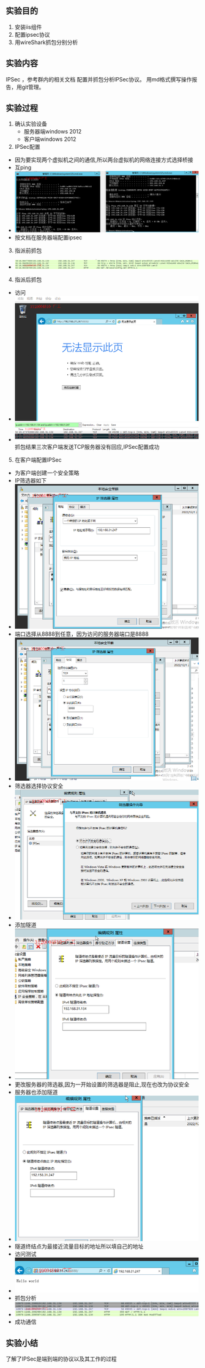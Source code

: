## 实验目的
1. 安装iis组件
2. 配置ipsec协议
3. 用wireShark抓包分别分析
## 实验内容
IPSec ，参考群内的相关文档 配置并抓包分析IPSec协议。
用md格式撰写操作报告，用git管理。
## 实验过程
1. 确认实验设备
    - 服务器端windows 2012
    - 客户端windows 2012
2. IPSec配置
- 因为要实现两个虚拟机之间的通信,所以两台虚拟机的网络连接方式选择桥接
- 互ping
- ![](../实验图片/together-ping.png)
- 按文档在服务器端配置ipsec
3. 指派前抓包
- ![](../实验图片/cathHTTP_PC1_PC2.png)
4. 指派后抓包
- 访问
- ![](../实验图片/visitSever.png)
- ![](../实验图片/catch_IPsec.png)
抓包结果三次客户端发送TCP服务器没有回应,IPSec配置成功
5. 在客户端配置IPSec
- 为客户端创建一个安全策略
- IP筛选器如下
- ![](../实验图片/CreateIPSecurityProtocol.png)
- 端口选择从8888到任意，因为访问的服务器端口是8888
- ![](../实验图片/define_port.png)
- 筛选器选择协议安全
- ![](../实验图片/Client_filter.png)
- 添加隧道
- ![](../实验图片/Client_endoftunnel.png)
- 更改服务器的筛选器,因为一开始设置的筛选器是阻止,现在也改为协议安全
- 服务器也添加隧道
- ![](../实验图片/Sever_endoftunnel.png)
- 隧道终结点为最接近流量目标的地址所以填自己的地址
- 访问测试
- ![](../实验图片/access_successful.png)
- 抓包分析
- ![](../实验图片/finish.png)
- 成功通信
## 实验小结  
了解了IPSec是端到端的协议以及其工作的过程
